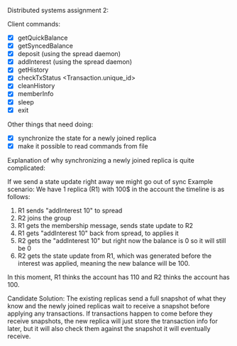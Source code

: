 Distributed systems assignment 2:

   Client commands:
   
   - [x] getQuickBalance
   - [x] getSyncedBalance
   - [x] deposit <amount> (using the spread daemon)
   - [x] addInterest <percent> (using the spread daemon)
   - [x] getHistory 
   - [x] checkTxStatus <Transaction.unique_id>
   - [x] cleanHistory
   - [x] memberInfo
   - [x] sleep <duration>
   - [x] exit 

Other things that need doing:


- [x] synchronize the state for a newly joined replica
- [x] make it possible to read commands from file
     
Explanation of why synchronizing a newly joined replica is quite complicated:

If we send a state update right away we might go out of sync
Example scenario: We have 1 replica (R1) with 100$ in the account the timeline is as follows:
1. R1 sends "addInterest 10" to spread
2. R2 joins the group
3. R1 gets the membership message, sends state update to R2
4. R1 gets "addInterest 10" back from spread, to applies it
5. R2 gets the "addInterest 10" but right now the balance is 0
so it will still be 0 
6. R2 gets the state update from R1, which was generated before 
the interest was applied, meaning the new balance will be 100.

In this moment, R1 thinks the account has 110 and R2 thinks the account
has 100.

Candidate Solution:
The existing replicas send a full snapshot of what they know and the newly
joined replicas wait to receive a snapshot before applying any transactions.
If transactions happen to come before they receive snapshots, 
the new replica will just store the transaction info for later, but it will
also check them against the snapshot it will eventually receive.

